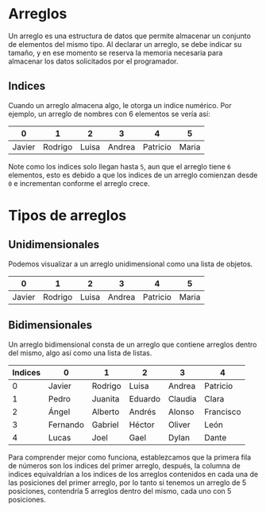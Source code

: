 # Arreglos

Un arreglo es una estructura de datos que permite almacenar un conjunto de elementos del mismo tipo. Al declarar un arreglo, se debe indicar su tamaño, y en ese momento se reserva la memoria necesaria para almacenar los datos solicitados por el programador.

## Indices

Cuando un arreglo almacena algo, le otorga un indice numérico. Por ejemplo, un arreglo de nombres con 6 elementos se vería así: 

| 0 | 1 | 2 | 3 | 4 | 5 |
| --- | --- | --- | --- | --- | --- |
| Javier | Rodrigo | Luisa | Andrea | Patricio | Maria |

Note como los indices solo llegan hasta `5`, aun que el arreglo tiene `6` elementos, esto es debido a que los indices de un arreglo comienzan desde `0` e incrementan conforme el arreglo crece.

# Tipos de arreglos

## Unidimensionales

Podemos visualizar a un arreglo unidimensional como una lista de objetos.

| 0 | 1 | 2 | 3 | 4 | 5 |
| --- | --- | --- | --- | --- | --- |
| Javier | Rodrigo | Luisa | Andrea | Patricio | Maria |

## Bidimensionales

Un arreglo bidimensional consta de un arreglo que contiene arreglos dentro del mismo, algo así como una lista de listas.

| Indices | 0 | 1 | 2 | 3 | 4 |
| --- | --- | --- | --- | --- | --- |
| 0 | Javier | Rodrigo | Luisa | Andrea | Patricio |
| 1 | Pedro | Juanita | Eduardo | Claudia | Clara |
| 2 | Ángel | Alberto | Andrés | Alonso | Francisco |
| 3 | Fernando | Gabriel | Héctor | Oliver | León |
| 4 | Lucas | Joel | Gael | Dylan | Dante |

Para comprender mejor como funciona, establezcamos que la primera fila de números son los indices del primer arreglo, después, la columna de indices equivaldrían a los indices de los arreglos contenidos en cada una de las posiciones del primer arreglo, por lo tanto si tenemos un arreglo de 5 posiciones, contendría 5 arreglos dentro del mismo, cada uno con 5 posiciones.